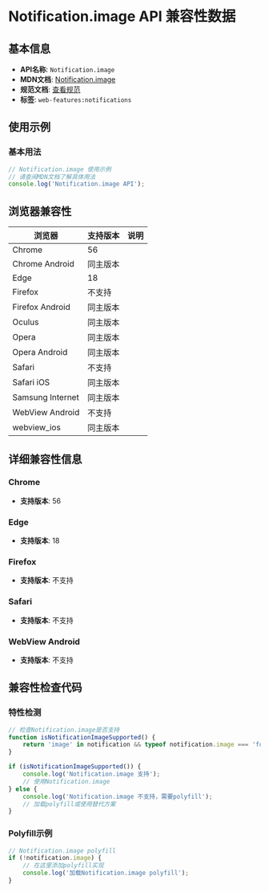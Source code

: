 # Notification.image API 兼容性数据

## 基本信息

- **API名称**: `Notification.image`
- **MDN文档**: [Notification.image](https://developer.mozilla.org/docs/Web/API/Notification/image)
- **规范文档**: [查看规范](https://notifications.spec.whatwg.org/#image-resource)
- **标签**: `web-features:notifications`

## 使用示例

### 基本用法

```javascript
// Notification.image 使用示例
// 请查阅MDN文档了解具体用法
console.log('Notification.image API');
```

## 浏览器兼容性

| 浏览器 | 支持版本 | 说明 |
|--------|----------|------|
| Chrome | 56 |  |
| Chrome Android | 同主版本 |  |
| Edge | 18 |  |
| Firefox | 不支持 |  |
| Firefox Android | 同主版本 |  |
| Oculus | 同主版本 |  |
| Opera | 同主版本 |  |
| Opera Android | 同主版本 |  |
| Safari | 不支持 |  |
| Safari iOS | 同主版本 |  |
| Samsung Internet | 同主版本 |  |
| WebView Android | 不支持 |  |
| webview_ios | 同主版本 |  |

## 详细兼容性信息

### Chrome

- **支持版本**: 56

### Edge

- **支持版本**: 18

### Firefox

- **支持版本**: 不支持

### Safari

- **支持版本**: 不支持

### WebView Android

- **支持版本**: 不支持

## 兼容性检查代码

### 特性检测

```javascript
// 检查Notification.image是否支持
function isNotificationImageSupported() {
    return 'image' in notification && typeof notification.image === 'function';
}

if (isNotificationImageSupported()) {
    console.log('Notification.image 支持');
    // 使用Notification.image
} else {
    console.log('Notification.image 不支持，需要polyfill');
    // 加载polyfill或使用替代方案
}
```

### Polyfill示例

```javascript
// Notification.image polyfill
if (!notification.image) {
    // 在这里添加polyfill实现
    console.log('加载Notification.image polyfill');
}
```

